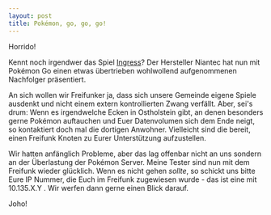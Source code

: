 ```yaml
---
layout: post
title: Pokémon, go, go, go!
---
```

Horrido!

Kennt noch irgendwer das Spiel [Ingress](https://de.wikipedia.org/wiki/Ingress_(Spiel))?
Der Hersteller Niantec hat nun mit Pokémon Go einen etwas übertrieben wohlwollend
aufgenommenen Nachfolger präsentiert.

An sich wollen wir Freifunker ja, dass sich unsere Gemeinde eigene Spiele ausdenkt
und nicht einem extern kontrollierten Zwang verfällt.  Aber, sei's drum: Wenn es irgendwelche Ecken
in Ostholstein gibt, an denen besonders gerne Pokémon auftauchen und Euer Datenvolumen
sich dem Ende neigt, so kontaktiert doch mal die dortigen Anwohner. Vielleicht sind
die bereit, einen Freifunk Knoten zu Eurer Unterstützung aufzustellen.

Wir hatten anfänglich Probleme, aber das lag offenbar nicht an uns sondern an der Überlastung
der Pokémon Server. Meine Tester sind nun mit dem Freifunk wieder glücklich. Wenn es
nicht gehen *sollte*, so schickt uns bitte Eure IP Nummer, die Euch im Freifunk
zugewiesen wurde  - das ist eine mit 10.135.X.Y . Wir werfen dann gerne einen Blick darauf.

Joho!
